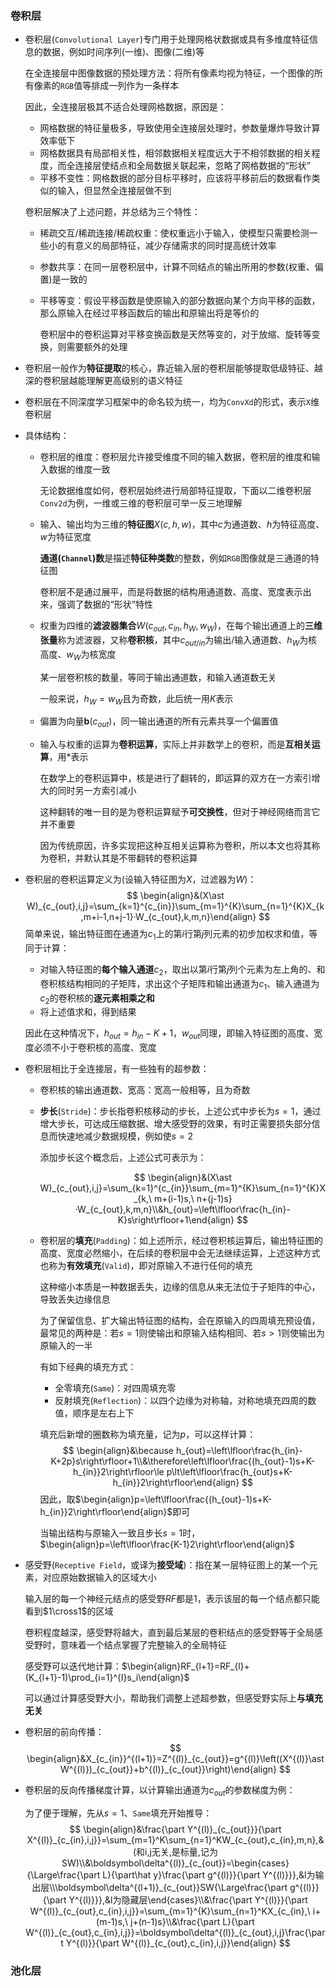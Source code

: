 ### 卷积层

- 卷积层(`Convolutional Layer`)专门用于处理网格状数据或具有多维度特征信息的数据，例如时间序列(一维)、图像(二维)等

  在全连接层中图像数据的预处理方法：将所有像素均视为特征，一个图像的所有像素的`RGB`值等排成一列作为一条样本

  因此，全连接层极其不适合处理网格数据，原因是：

  - 网格数据的特征量极多，导致使用全连接层处理时，参数量爆炸导致计算效率低下
  - 网格数据具有局部相关性，相邻数据相关程度远大于不相邻数据的相关程度，而全连接层使结点和全局数据关联起来，忽略了网格数据的“形状”
  - 平移不变性：网格数据的部分目标平移时，应该将平移前后的数据看作类似的输入，但显然全连接层做不到

  卷积层解决了上述问题，并总结为三个特性：

  - 稀疏交互/稀疏连接/稀疏权重：使权重远小于输入，使模型只需要检测一些小的有意义的局部特征，减少存储需求的同时提高统计效率

  - 参数共享：在同一层卷积层中，计算不同结点的输出所用的参数(权重、偏置)是一致的

  - 平移等变：假设平移函数是使原输入的部分数据向某个方向平移的函数，那么原输入在经过平移函数后的输出和原输出将是等价的

    卷积层中的卷积运算对平移变换函数是天然等变的，对于放缩、旋转等变换，则需要额外的处理

- 卷积层一般作为**特征提取**的核心，靠近输入层的卷积层能够提取低级特征、越深的卷积层越能理解更高级别的语义特征

- 卷积层在不同深度学习框架中的命名较为统一，均为`ConvXd`的形式，表示`X`维卷积层

- 具体结构：

  - 卷积层的维度：卷积层允许接受维度不同的输入数据，卷积层的维度和输入数据的维度一致

    无论数据维度如何，卷积层始终进行局部特征提取，下面以二维卷积层`Conv2d`为例，一维或三维的卷积层可举一反三地理解

  - 输入、输出均为三维的**特征图**$X(c,h,w)$，其中$c$为通道数、$h$为特征高度、$w$为特征宽度

    **通道(`Channel`)数**是描述**特征种类数**的整数，例如`RGB`图像就是三通道的特征图

    卷积层不是通过展平，而是将数据的结构用通道数、高度、宽度表示出来，强调了数据的“形状”特性

  - 权重为四维的**滤波器集合**$W(c_{out},c_{in},h_W,w_W)$，在每个输出通道上的**三维张量**称为滤波器，又称**卷积核**，其中$c_{out/in}$为输出/输入通道数、$h_W$为核高度、$w_W$为核宽度

    某一层卷积核的数量，等同于输出通道数，和输入通道数无关

    一般来说，$h_W=w_W$且为奇数，此后统一用$K$表示

  - 偏置为向量$\boldsymbol b(c_{out})$，同一输出通道的所有元素共享一个偏置值

  - 输入与权重的运算为**卷积运算**，实际上并非数学上的卷积，而是**互相关运算**，用$\ast$表示

    在数学上的卷积运算中，核是进行了翻转的，即运算的双方在一方索引增大的同时另一方索引减小

    这种翻转的唯一目的是为卷积运算赋予**可交换性**，但对于神经网络而言它并不重要

    因为传统原因，许多实现把这种互相关运算称为卷积，所以本文也将其称为卷积，并默认其是不带翻转的卷积运算

- 卷积层的卷积运算定义为(设输入特征图为$X$，过滤器为$W$)：
  $$
  \begin{align}&(X\ast W)_{c_{out},i,j}=\sum_{k=1}^{c_{in}}\sum_{m=1}^{K}\sum_{n=1}^{K}X_{k,m+i-1,n+j-1}·W_{c_{out},k,m,n}\end{align}
  $$
  简单来说，输出特征图在通道为$c_1$上的第$i$行第$j$列元素的初步加权求和值，等同于计算：

  - 对输入特征图的**每个输入通道**$c_2$，取出以第$i$行第$j$列个元素为左上角的、和卷积核结构相同的子矩阵，求出这个子矩阵和输出通道为$c_1$、输入通道为$c_2$的卷积核的**逐元素相乘之和**
  - 将上述值求和，得到结果

  因此在这种情况下，$h_{out}=h_{in}-K+1$，$w_{out}$同理，即输入特征图的高度、宽度必须不小于卷积核的高度、宽度

- 卷积层相比于全连接层，有一些独有的超参数：

  - 卷积核的输出通道数、宽高：宽高一般相等，且为奇数

  - **步长**(`Stride`)：步长指卷积核移动的步长，上述公式中步长为$s=1$，通过增大步长，可达成压缩数据、增大感受野的效果，有时正需要损失部分信息而快速地减少数据规模，例如使$s=2$

    添加步长这个概念后，上述公式可表示为：

    $$
    \begin{align}&(X\ast W)_{c_{out},i,j}=\sum_{k=1}^{c_{in}}\sum_{m=1}^{K}\sum_{n=1}^{K}X_{k,\ m+(i-1)s,\ n+(j-1)s}·W_{c_{out},k,m,n}\\&h_{out}=\left\lfloor\frac{h_{in}-K}s\right\rfloor+1\end{align}
    $$

  - 卷积层的**填充**(`Padding`)：如上述所示，经过卷积核运算后，输出特征图的高度、宽度必然缩小，在后续的卷积层中会无法继续运算，上述这种方式也称为**有效填充**(`Valid`)，即对原输入不进行任何的填充

    这种缩小本质是一种数据丢失，边缘的信息从来无法位于子矩阵的中心，导致丢失边缘信息

    为了保留信息、扩大输出特征图的结构，会在原输入的四周填充预设值，最常见的两种是：若$s=1$则使输出和原输入结构相同、若$s>1$则使输出为原输入的一半

    有如下经典的填充方式：

    - 全零填充(`Same`)：对四周填充零
    - 反射填充(`Reflection`)：以四个边缘为对称轴，对称地填充四周的数值，顺序是左右上下

    填充后新增的圈数称为填充量，记为$p$，可以这样计算：
    $$
    \begin{align}&\because h_{out}=\left\lfloor\frac{h_{in}-K+2p}s\right\rfloor+1\\&\therefore\left\lfloor\frac{(h_{out}-1)s+K-h_{in}}2\right\rfloor\le p\lt\left\lfloor\frac{h_{out}s+K-h_{in}}2\right\rfloor\end{align}
    $$
    因此，取$\begin{align}p=\left\lfloor\frac{(h_{out}-1)s+K-h_{in}}2\right\rfloor\end{align}$即可

    当输出结构与原输入一致且步长$s=1$时，$\begin{align}p=\left\lfloor\frac{K-1}2\right\rfloor\end{align}$

- 感受野(`Receptive Field`，或译为**接受域**)：指在某一层特征图上的某一个元素，对应原始数据输入的区域大小

  输入层的每一个神经元结点的感受野$RF$都是$1$，表示该层的每一个结点都只能看到$1\cross1$的区域

  卷积程度越深，感受野将越大，直到最后某层的卷积结点的感受野等于全局感受野时，意味着一个结点掌握了完整输入的全局特征

  感受野可以迭代地计算：$\begin{align}RF_{l+1}=RF_{l}+(K_{l+1}-1)\prod_{i=1}^{l}s_i\end{align}$

  可以通过计算感受野大小，帮助我们调整上述超参数，但感受野实际上**与填充无关**

- 卷积层的前向传播：
  $$
  \begin{align}&X_{c_{in}}^{(l+1)}=Z^{(l)}_{c_{out}}=g^{(l)}\left((X^{(l)}\ast W^{(l)})_{c_{out}}+b^{(l)}_{c_{out}}\right)\end{align}
  $$

- 卷积层的反向传播梯度计算，以计算输出通道为$c_{out}$的参数梯度为例：

  为了便于理解，先从$s=1$、`Same`填充开始推导：
  $$
  \begin{align}&\frac{\part Y^{(l)}_{c_{out}}}{\part X^{(l)}_{c_{in},i,j}}=\sum_{m=1}^K\sum_{n=1}^KW_{c_{out},c_{in},m,n},&(和i,j无关,是标量,记为SW)\\&\boldsymbol\delta^{(l)}_{c_{out}}=\begin{cases}{\Large\frac{\part L}{\part\hat y}\frac{\part g^{(l)}}{\part Y^{(l)}}},&l为输出层\\\boldsymbol\delta^{(l+1)}_{c_{out}}SW{\Large\frac{\part g^{(l)}}{\part Y^{(l)}}},&l为隐藏层\end{cases}\\&\frac{\part Y^{(l)}}{\part W^{(l)}_{c_{out},c_{in},i,j}}=\sum_{m=1}^{K}\sum_{n=1}^KX_{c_{in},\ i+(m-1)s,\ j+(n-1)s}\\&\frac{\part L}{\part W^{(l)}_{c_{out},c_{in},i,j}}=\boldsymbol\delta^{(l)}_{c_{out},i,j}\frac{\part Y^{(l)}}{\part W^{(l)}_{c_{out},c_{in},i,j}}\end{align}
  $$

### 池化层

